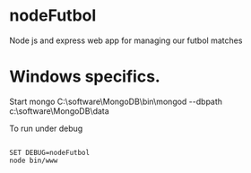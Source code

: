 nodeFutbol
==========

Node js and express web app for managing our futbol matches




Windows specifics.
=================

Start mongo 
C:\software\MongoDB\bin\mongod --dbpath c:\software\MongoDB\data

To run under debug

<code>
SET DEBUG=nodeFutbol
node bin/www
</code>